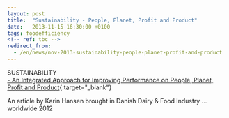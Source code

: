 ```yaml
---
layout: post
title:  "Sustainability - People, Planet, Profit and Product"
date:   2013-11-15 16:30:00 +0100
tags: foodefficiency
<!-- ref: tbc -->
redirect_from:
  - /en/news/nov-2013-sustainability-people-planet-profit-and-product
---
```


SUSTAINABILITY  
[\- An Integrated Approach for Improving Performance on People, Planet, Profit and Product][1]{:target="_blank"}

An article by Karin Hansen brought in Danish Dairy & Food Industry ... worldwide 2012

[1]: /assets/publications/2012-Alectia%20Danish%20Dairy%20%26amp%3B%20Food%20Industry%202012.pdf "Alectia Danish Dairy & Food Industry 2012"
